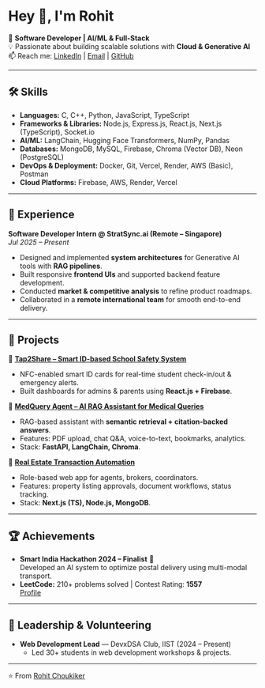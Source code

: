 # Hey 👋, I'm Rohit

🚀 **Software Developer | AI/ML & Full-Stack**  
💡 Passionate about building scalable solutions with **Cloud & Generative AI**  
📫 Reach me: [LinkedIn](https://www.linkedin.com/in/rohit-choukiker) | [Email](airohit@protonmail.com) | [GitHub](https://github.com/RohitChoukiker)

---

## 🛠️ Skills

- **Languages:** C, C++, Python, JavaScript, TypeScript  
- **Frameworks & Libraries:** Node.js, Express.js, React.js, Next.js (TypeScript), Socket.io  
- **AI/ML:** LangChain, Hugging Face Transformers, NumPy, Pandas  
- **Databases:** MongoDB, MySQL, Firebase, Chroma (Vector DB), Neon (PostgreSQL)  
- **DevOps & Deployment:** Docker, Git, Vercel, Render, AWS (Basic), Postman  
- **Cloud Platforms:** Firebase, AWS, Render, Vercel  

---

## 💼 Experience

**Software Developer Intern @ StratSync.ai (Remote – Singapore)**  
*Jul 2025 – Present*  
- Designed and implemented **system architectures** for Generative AI tools with **RAG pipelines**.  
- Built responsive **frontend UIs** and supported backend feature development.  
- Conducted **market & competitive analysis** to refine product roadmaps.  
- Collaborated in a **remote international team** for smooth end-to-end delivery.  

---

## 📌 Projects

🔹 **[Tap2Share – Smart ID-based School Safety System](https://www.tap2share.co/)**  
- NFC-enabled smart ID cards for real-time student check-in/out & emergency alerts.  
- Built dashboards for admins & parents using **React.js + Firebase**.  

🔹 **[MedQuery Agent – AI RAG Assistant for Medical Queries](https://github.com/RohitChoukiker/medQuery.git)**  
- RAG-based assistant with **semantic retrieval + citation-backed answers**.  
- Features: PDF upload, chat Q&A, voice-to-text, bookmarks, analytics.  
- Stack: **FastAPI, LangChain, Chroma**.  

🔹 **[Real Estate Transaction Automation](https://github.com/RohitChoukiker/mainReal.git)**  
- Role-based web app for agents, brokers, coordinators.  
- Features: property listing approvals, document workflows, status tracking.  
- Stack: **Next.js (TS), Node.js, MongoDB**.  

---

## 🏆 Achievements

- **Smart India Hackathon 2024 – Finalist** 🏅  
  Developed an AI system to optimize postal delivery using multi-modal transport.  
- **LeetCode:** 210+ problems solved | Contest Rating: **1557**  
  [Profile](https://leetcode.com/u/rohitchoukiker2803/) 

---

## 🌟 Leadership & Volunteering

- **Web Development Lead** — DevxDSA Club, IIST (2024 – Present)  
  - Led 30+ students in web development workshops & projects.  

---

⭐️ From [Rohit Choukiker](https://github.com/RohitChoukiker)
